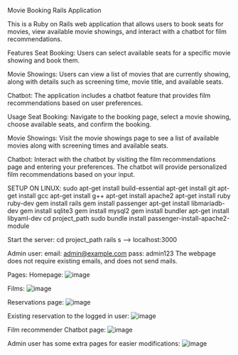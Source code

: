 Movie Booking Rails Application

This is a Ruby on Rails web application that allows users to book seats for movies, view available movie showings, and interact with a chatbot for film recommendations.

Features
Seat Booking: Users can select available seats for a specific movie showing and book them.

Movie Showings: Users can view a list of movies that are currently showing, along with details such as screening time, movie title, and available seats.

Chatbot: The application includes a chatbot feature that provides film recommendations based on user preferences.

Usage
Seat Booking: Navigate to the booking page, select a movie showing, choose available seats, and confirm the booking.

Movie Showings: Visit the movie showings page to see a list of available movies along with screening times and available seats.

Chatbot: Interact with the chatbot by visiting the film recommendations page and entering your preferences. The chatbot will provide personalized film recommendations based on your input.


SETUP ON LINUX:
sudo apt-get install build-essential
apt-get install git
apt-get install gcc
apt-get install g++
apt-get install apache2
apt-get install ruby ruby-dev
gem install rails
gem install passenger
apt-get install libmariadb-dev
gem install sqlite3
gem install mysql2
gem install bundler
apt-get install libyaml-dev
cd project_path sudo bundle install
passenger-install-apache2-module

Start the server:
cd project_path rails s --> localhost:3000

Admin user:
email: admin@example.com
pass: admin123
The webpage does not require existing emails, and does not send mails.

Pages:
Homepage:
![image](https://github.com/MatthewsO3/Prompt-Engineering/assets/143729920/9573df65-93fe-4971-a869-f99347fe7e30)

Films:
![image](https://github.com/MatthewsO3/Prompt-Engineering/assets/143729920/206de802-26d3-493d-91c0-f8117257d890)

Reservations page:
![image](https://github.com/MatthewsO3/Prompt-Engineering/assets/143729920/8b8ee8e9-9ddd-4500-8e24-d160c88da050)

Existing reservation to the logged in user:
![image](https://github.com/MatthewsO3/Prompt-Engineering/assets/143729920/d34e42b0-9f85-455e-81a7-91d5f94711d2)

Film recommender Chatbot page:
![image](https://github.com/MatthewsO3/Prompt-Engineering/assets/143729920/fae04b62-8756-48c9-a3e5-32cb813c316e)

Admin user has some extra pages for easier modifications:
![image](https://github.com/MatthewsO3/Prompt-Engineering/assets/143729920/bfc7179c-4bd9-4696-9ef2-86a82ebb9ac6)






